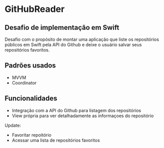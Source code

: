 # GitHubReader
## Desafio de implementação em Swift

Desafio com o propósito de montar uma aplicação que liste os repositórios públicos em Swift pela API do Github e deixe o usuário salvar seus repositórios favoritos.

## Padrões usados
- MVVM
- Coordinator

## Funcionalidades
- Integração com a API do Github para listagem dos repositórios
- View própria para ver detalhadamente as informaçoes do repositório

Update:
- Favoritar repoitório
- Acessar uma lista de repositórios favoritos

